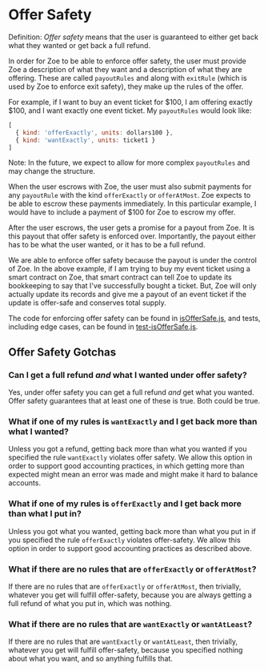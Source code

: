 # Offer Safety

Definition: *Offer safety* means that the user is guaranteed to either
get back what they wanted or get back a full refund. 

In order for Zoe to be able to enforce offer safety, the user must
provide Zoe a description of what they want and a description of what
they are offering. These are called `payoutRules` and along with
`exitRule` (which is used by Zoe to enforce exit safety), they make up
the rules of the offer. 

For example, if I want to buy an event ticket for $100, I am offering
exactly $100, and I want exactly one event ticket. My `payoutRules`
would look like:

```js
[ 
  { kind: 'offerExactly', units: dollars100 }, 
  { kind: 'wantExactly', units: ticket1 }
]
```
Note: In the future, we expect to allow for more complex `payoutRules`
and may change the structure. 

When the user escrows with Zoe, the user must also submit payments for any
`payoutRule` with the kind `offerExactly` or `offerAtMost`. Zoe
expects to be able to escrow these payments immediately. In this
particular example, I would have to include a payment of $100 for Zoe
to escrow my offer.

After the user escrows, the user gets a promise for a payout from Zoe.
It is this payout that offer safety is enforced over. Importantly, the
payout either has to be what the user wanted, or it has to be a full
refund. 

We are able to enforce offer safety because the payout is under the
control of Zoe. In the above example, if I am trying to buy my event
ticket using a smart contract on Zoe, that smart contract can tell Zoe
to update its bookkeeping to say that I've successfully bought a
ticket. But, Zoe will only actually update its records and give me a
payout of an event ticket if the update is offer-safe and conserves
total supply. 

The code for enforcing offer safety can be found in
[isOfferSafe.js](/core/zoe/zoe/isOfferSafe.js), and tests, including
edge cases, can be found in [test-isOfferSafe.js](/test/unitTests/core/zoe/test-isOfferSafe.js).

## Offer Safety Gotchas

### Can I get a full refund *and* what I wanted under offer safety?

Yes, under offer safety you can get a full refund *and* get what you
wanted. Offer safety guarantees that at least one of these is true.
Both could be true.

### What if one of my rules is `wantExactly` and I get back more than what I wanted?

Unless you got a refund, getting back more than what you wanted if you
specified the rule `wantExactly` violates offer safety. We allow this
option in order to support good accounting practices, in which getting
more than expected might mean an error was made and might make it hard
to balance accounts.

### What if one of my rules is `offerExactly` and I get back more than what I put in? 

Unless you got what you wanted, getting back more than what you put in
if you specified the rule `offerExactly` violates offer-safety. We
allow this option in order to support good accounting practices as
described above.

### What if there are no rules that are `offerExactly` or `offerAtMost`?

If there are no rules that are `offerExactly` or `offerAtMost`, then
trivially, whatever you get will fulfill offer-safety, because you are
always getting a full refund of what you put in, which was nothing. 

### What if there are no rules that are `wantExactly` or `wantAtLeast`?

If there are no rules that are `wantExactly` or `wantAtLeast`, then
trivially, whatever you get will fulfill offer-safety, because you
specified nothing about what you want, and so anything fulfills that.

